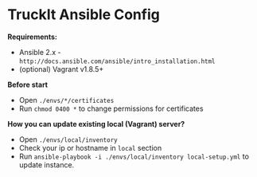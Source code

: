 # TruckIt Ansible Config

**Requirements:**

 - Ansible 2.x - `http://docs.ansible.com/ansible/intro_installation.html`
 - (optional) Vagrant v1.8.5+

**Before start**
 - Open `./envs/*/certificates`
 - Run `chmod 0400 *` to change permissions for certificates

**How you can update existing local (Vagrant) server?**

 - Open `./envs/local/inventory`
 - Check your ip or hostname  in `local` section
 - Run `ansible-playbook -i ./envs/local/inventory local-setup.yml` to update instance.
